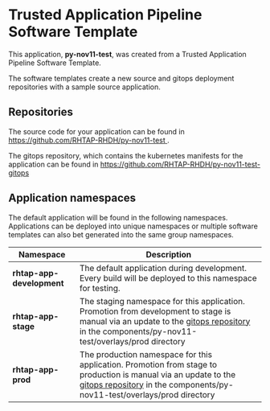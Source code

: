 # Trusted Application Pipeline Software Template

This application, **py-nov11-test**, was created from a Trusted Application Pipeline Software Template.

The software templates create a new source and gitops deployment repositories with a sample source application. 

## Repositories

The source code for your application can be found in [https://github.com/RHTAP-RHDH/py-nov11-test ](https://github.com/RHTAP-RHDH/py-nov11-test ).
 
The gitops repository, which contains the kubernetes manifests for the application can be found in 
[https://github.com/RHTAP-RHDH/py-nov11-test-gitops ](https://github.com/RHTAP-RHDH/py-nov11-test-gitops ) 

## Application namespaces 

The default application will be found in the following namespaces. Applications can be deployed into unique namespaces or multiple software templates can also bet generated into the same group namespaces.  

|  Namespace   |  Description   |  
| -------- | -------- |   
| **rhtap-app-development** | The default application during development. Every build will be deployed to this namespace for testing. | 
| **rhtap-app-stage** | The staging namespace for this application. Promotion from development to stage is manual via an update to the [gitops repository](https://github.com/RHTAP-RHDH/py-nov11-test-gitops ) in the components/py-nov11-test/overlays/prod directory |  
| **rhtap-app-prod** | The production namespace for this application. Promotion from stage to production is manual via an update to the [gitops repository](https://github.com/RHTAP-RHDH/py-nov11-test-gitops ) in the components/py-nov11-test/overlays/prod directory | 